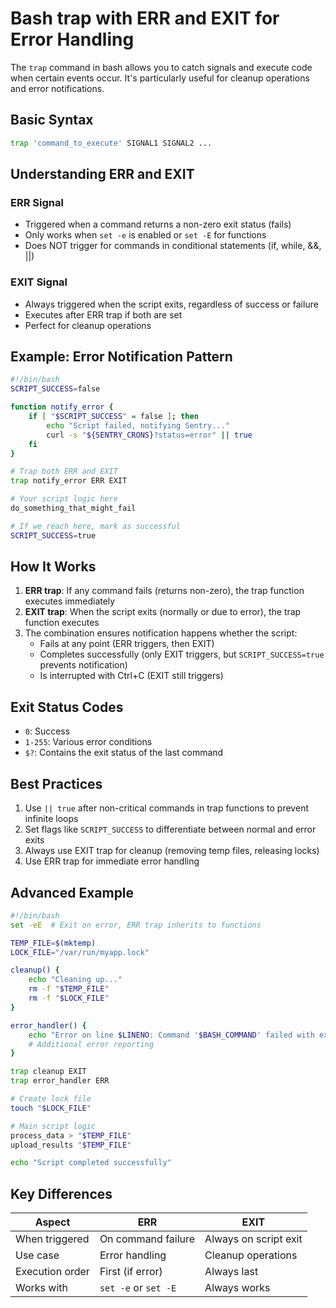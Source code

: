 # Bash trap with ERR and EXIT for Error Handling

The `trap` command in bash allows you to catch signals and execute code when certain events occur. It's particularly useful for cleanup operations and error notifications.

## Basic Syntax

```bash
trap 'command_to_execute' SIGNAL1 SIGNAL2 ...
```

## Understanding ERR and EXIT

### ERR Signal

-   Triggered when a command returns a non-zero exit status (fails)
-   Only works when `set -e` is enabled or `set -E` for functions
-   Does NOT trigger for commands in conditional statements (if, while, &&, ||)

### EXIT Signal

-   Always triggered when the script exits, regardless of success or failure
-   Executes after ERR trap if both are set
-   Perfect for cleanup operations

## Example: Error Notification Pattern

```bash
#!/bin/bash
SCRIPT_SUCCESS=false

function notify_error {
    if [ "$SCRIPT_SUCCESS" = false ]; then
        echo "Script failed, notifying Sentry..."
        curl -s "${SENTRY_CRONS}?status=error" || true
    fi
}

# Trap both ERR and EXIT
trap notify_error ERR EXIT

# Your script logic here
do_something_that_might_fail

# If we reach here, mark as successful
SCRIPT_SUCCESS=true
```

## How It Works

1. **ERR trap**: If any command fails (returns non-zero), the trap function executes immediately
2. **EXIT trap**: When the script exits (normally or due to error), the trap function executes
3. The combination ensures notification happens whether the script:
    - Fails at any point (ERR triggers, then EXIT)
    - Completes successfully (only EXIT triggers, but `SCRIPT_SUCCESS=true` prevents notification)
    - Is interrupted with Ctrl+C (EXIT still triggers)

## Exit Status Codes

-   `0`: Success
-   `1-255`: Various error conditions
-   `$?`: Contains the exit status of the last command

## Best Practices

1. Use `|| true` after non-critical commands in trap functions to prevent infinite loops
2. Set flags like `SCRIPT_SUCCESS` to differentiate between normal and error exits
3. Always use EXIT trap for cleanup (removing temp files, releasing locks)
4. Use ERR trap for immediate error handling

## Advanced Example

```bash
#!/bin/bash
set -eE  # Exit on error, ERR trap inherits to functions

TEMP_FILE=$(mktemp)
LOCK_FILE="/var/run/myapp.lock"

cleanup() {
    echo "Cleaning up..."
    rm -f "$TEMP_FILE"
    rm -f "$LOCK_FILE"
}

error_handler() {
    echo "Error on line $LINENO: Command '$BASH_COMMAND' failed with exit code $?"
    # Additional error reporting
}

trap cleanup EXIT
trap error_handler ERR

# Create lock file
touch "$LOCK_FILE"

# Main script logic
process_data > "$TEMP_FILE"
upload_results "$TEMP_FILE"

echo "Script completed successfully"
```

## Key Differences

| Aspect          | ERR                  | EXIT                  |
| --------------- | -------------------- | --------------------- |
| When triggered  | On command failure   | Always on script exit |
| Use case        | Error handling       | Cleanup operations    |
| Execution order | First (if error)     | Always last           |
| Works with      | `set -e` or `set -E` | Always works          |
